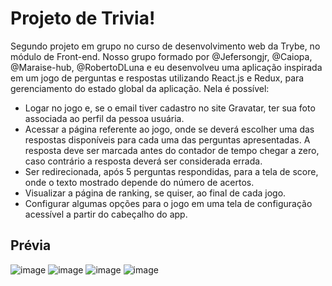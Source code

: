 # Projeto de Trivia!

Segundo projeto em grupo no curso de desenvolvimento web da Trybe, no módulo de Front-end. Nosso grupo formado por @Jefersongjr, @Caiopa, @Maraise-hub, @RobertoDLuna e eu desenvolveu uma aplicação inspirada em um jogo de perguntas e respostas utilizando React.js e Redux, para gerenciamento do estado global da aplicação. Nela é possível:

* Logar no jogo e, se o email tiver cadastro no site Gravatar, ter sua foto associada ao perfil da pessoa usuária.
* Acessar a página referente ao jogo, onde se deverá escolher uma das respostas disponíveis para cada uma das perguntas apresentadas. A resposta deve ser marcada antes do contador de tempo chegar a zero, caso contrário a resposta deverá ser considerada errada.
* Ser redirecionada, após 5 perguntas respondidas, para a tela de score, onde o texto mostrado depende do número de acertos.
* Visualizar a página de ranking, se quiser, ao final de cada jogo.
* Configurar algumas opções para o jogo em uma tela de configuração acessível a partir do cabeçalho do app.

## Prévia

![image](https://user-images.githubusercontent.com/99993299/199025536-2d04c793-6a2b-4e39-813f-45ca2b031bec.png)
![image](https://user-images.githubusercontent.com/99993299/199025680-542344e6-7275-4244-ab81-ffd22972b9b7.png)
![image](https://user-images.githubusercontent.com/99993299/199025869-2340fbcf-356d-4fde-b494-652f5cf84be1.png)
![image](https://user-images.githubusercontent.com/99993299/199026247-b96efde3-1212-4c30-a135-03bc3fc1034e.png)

